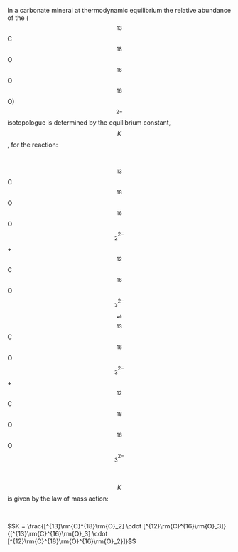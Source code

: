 In a carbonate mineral at thermodynamic equilibrium the relative abundance of
the ($$^{13}$$C$$^{18}$$O$$^{16}$$O$$^{16}$$O)$$^{2-}$$ isotopologue is
determined by the equilibrium constant, $$K$$, for the reaction:

 

$$^{13}$$C$$^{18}$$O$$^{16}$$O$$_{2}^{2-}$$ + $$^{12}$$C$$^{16}$$O$$_{3}^{2-}$$
$$\rightleftharpoons$$ $$^{13}$$C$$^{16}$$O$$_{3}^{2-}$$ +
$$^{12}$$C$$^{18}$$O$$^{16}$$O$$_{3}^{2-}$$

 

$$K$$ is given by the law of mass action:

 

$$K = \frac{[^{13}\rm{C}^{18}\rm{O}_2] \cdot
[^{12}\rm{C}^{16}\rm{O}_3]}{[^{13}\rm{C}^{16}\rm{O}_3] \cdot
[^{12}\rm{C}^{18}\rm{O}^{16}\rm{O}_2}]}$$
